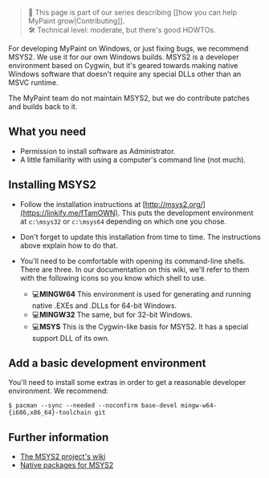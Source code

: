 > :busts_in_silhouette: This page is part of our series describing [[how you can help MyPaint grow|Contributing]].  
> :hammer_and_wrench: Technical level: moderate, but there's good HOWTOs.

For developing MyPaint on Windows, or just fixing bugs, we recommend MSYS2. We use it for our own Windows builds. MSYS2 is a developer environment based on Cygwin, but it's geared towards making native Windows software that doesn't require any special DLLs other than an MSVC runtime.

The MyPaint team do not maintain MSYS2, but we do contribute patches and builds back to it.

## What you need

* Permission to install software as Administrator.
* A little familiarity with using a computer's command line (not much).

## Installing MSYS2

* Follow the installation instructions at [http://msys2.org/](https://linkify.me/fTamOWN). This puts the development environment at `c:\msys32` or `c:\msys64` depending on which one you chose.

* Don't forget to update this installation from time to time. The instructions above explain how to do that.

* You'll need to be comfortable with opening its command-line shells. There are three. In our documentation on this wiki, we'll refer to them with the following icons so you know which shell to use.
  - :computer:**MINGW64** This environment is used for generating and running native .EXEs and .DLLs for 64-bit Windows.
  - :computer:**MINGW32** The same, but for 32-bit Windows.
  - :computer:**MSYS** This is the Cygwin-like basis for MSYS2. It has a special support DLL of its own.

## Add a basic development environment

You'll need to install some extras in order to get a reasonable developer environment. We recommend:

    $ pacman --sync --needed --noconfirm base-devel mingw-w64-{i686,x86_64}-toolchain git

## Further information

* [The MSYS2 project's wiki](https://github.com/msys2/msys2/wiki)
* [Native packages for MSYS2](https://github.com/Alexpux/MINGW-packages)